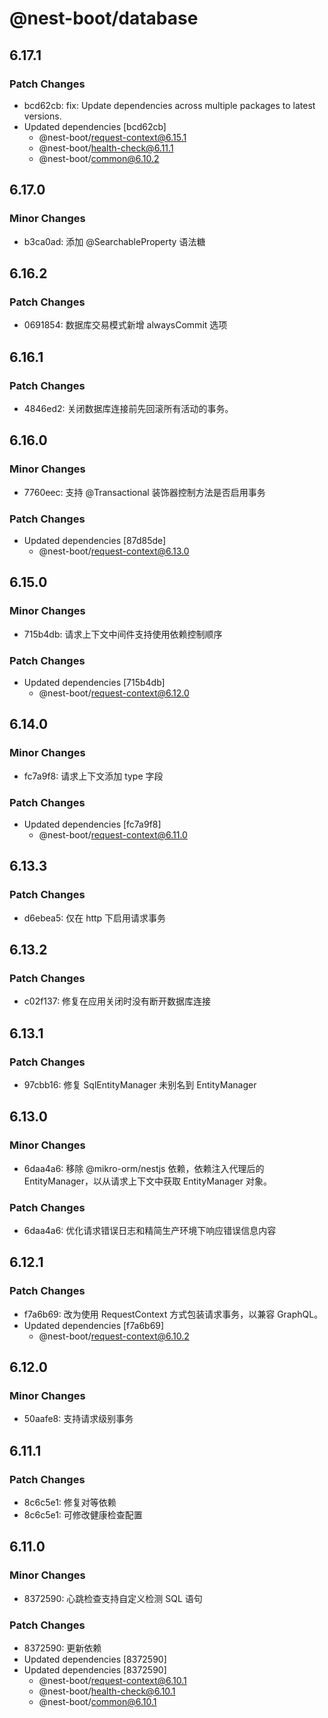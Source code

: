 # @nest-boot/database

## 6.17.1

### Patch Changes

- bcd62cb: fix: Update dependencies across multiple packages to latest versions.
- Updated dependencies [bcd62cb]
  - @nest-boot/request-context@6.15.1
  - @nest-boot/health-check@6.11.1
  - @nest-boot/common@6.10.2

## 6.17.0

### Minor Changes

- b3ca0ad: 添加 @SearchableProperty 语法糖

## 6.16.2

### Patch Changes

- 0691854: 数据库交易模式新增 alwaysCommit 选项

## 6.16.1

### Patch Changes

- 4846ed2: 关闭数据库连接前先回滚所有活动的事务。

## 6.16.0

### Minor Changes

- 7760eec: 支持 @Transactional 装饰器控制方法是否启用事务

### Patch Changes

- Updated dependencies [87d85de]
  - @nest-boot/request-context@6.13.0

## 6.15.0

### Minor Changes

- 715b4db: 请求上下文中间件支持使用依赖控制顺序

### Patch Changes

- Updated dependencies [715b4db]
  - @nest-boot/request-context@6.12.0

## 6.14.0

### Minor Changes

- fc7a9f8: 请求上下文添加 type 字段

### Patch Changes

- Updated dependencies [fc7a9f8]
  - @nest-boot/request-context@6.11.0

## 6.13.3

### Patch Changes

- d6ebea5: 仅在 http 下启用请求事务

## 6.13.2

### Patch Changes

- c02f137: 修复在应用关闭时没有断开数据库连接

## 6.13.1

### Patch Changes

- 97cbb16: 修复 SqlEntityManager 未别名到 EntityManager

## 6.13.0

### Minor Changes

- 6daa4a6: 移除 @mikro-orm/nestjs 依赖，依赖注入代理后的 EntityManager，以从请求上下文中获取 EntityManager 对象。

### Patch Changes

- 6daa4a6: 优化请求错误日志和精简生产环境下响应错误信息内容

## 6.12.1

### Patch Changes

- f7a6b69: 改为使用 RequestContext 方式包装请求事务，以兼容 GraphQL。
- Updated dependencies [f7a6b69]
  - @nest-boot/request-context@6.10.2

## 6.12.0

### Minor Changes

- 50aafe8: 支持请求级别事务

## 6.11.1

### Patch Changes

- 8c6c5e1: 修复对等依赖
- 8c6c5e1: 可修改健康检查配置

## 6.11.0

### Minor Changes

- 8372590: 心跳检查支持自定义检测 SQL 语句

### Patch Changes

- 8372590: 更新依赖
- Updated dependencies [8372590]
- Updated dependencies [8372590]
  - @nest-boot/request-context@6.10.1
  - @nest-boot/health-check@6.10.1
  - @nest-boot/common@6.10.1

